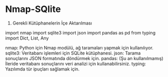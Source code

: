 # Nmap-SQlite

1. Gerekli Kütüphanelerin İçe Aktarılması

import nmap
import sqlite3
import json
import pandas as pd
from typing import Dict, List, Any

nmap: Python için Nmap modülü, ağ taramaları yapmak için kullanılıyor.
sqlite3: Veritabanı işlemleri için SQLite kütüphanesi.
json: Tarama sonuçlarını JSON formatında döndürmek için.
pandas: (Şu an kullanılmamış) İleride veritabanı sonuçlarını veri analizi için kullanabilirsiniz.
typing: Yazılımda tür ipuçları sağlamak için.
